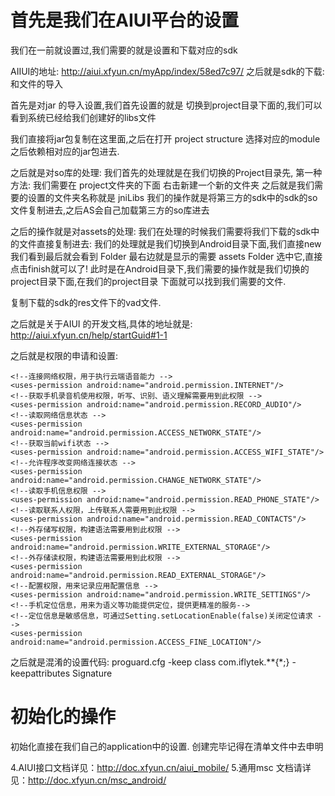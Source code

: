 # 首先是我们在AIUI平台的设置 #

我们在一前就设置过,我们需要的就是设置和下载对应的sdk

AIIUI的地址: http://aiui.xfyun.cn/myApp/index/58ed7c97/
 之后就是sdk的下载:和文件的导入


 首先是对jar 的导入设置,我们首先设置的就是 切换到project目录下面的,我们可以看到系统已经给我们创建好的libs文件

 我们直接将jar包复制在这里面,之后在打开 project  structure  选择对应的module 之后依赖相对应的jar包进去.


之后就是对so库的处理: 我们首先的处理就是在我们切换的Project目录先,
第一种方法: 我们需要在 project文件夹的下面 右击新建一个新的文件夹 之后就是我们需要的设置的文件夹名称就是 jniLibs
我们的操作就是将第三方的sdk中的sdk的so文件复制进去,之后AS会自己加载第三方的so库进去


之后的操作就是对assets的处理: 我们在处理的时候我们需要将我们下载的sdk中的文件直接复制进去:
 我们的处理就是我们切换到Android目录下面,我们直接new 我们看到最后就会看到  Folder 最右边就是显示的需要 assets Folder
 选中它,直接点击finish就可以了! 此时是在Android目录下,我们需要的操作就是我们切换的project目录下面,在我们的project目录
 下面就可以找到我们需要的文件.

 复制下载的sdk的res文件下的vad文件.



之后就是关于AIUI 的开发文档,具体的地址就是: http://aiui.xfyun.cn/help/startGuid#1-1

之后就是权限的申请和设置:

<!--需要的权限-->

    <!--连接网络权限，用于执行云端语音能力 -->
    <uses-permission android:name="android.permission.INTERNET"/>
    <!--获取手机录音机使用权限，听写、识别、语义理解需要用到此权限 -->
    <uses-permission android:name="android.permission.RECORD_AUDIO"/>
    <!--读取网络信息状态 -->
    <uses-permission android:name="android.permission.ACCESS_NETWORK_STATE"/>
    <!--获取当前wifi状态 -->
    <uses-permission android:name="android.permission.ACCESS_WIFI_STATE"/>
    <!--允许程序改变网络连接状态 -->
    <uses-permission android:name="android.permission.CHANGE_NETWORK_STATE"/>
    <!--读取手机信息权限 -->
    <uses-permission android:name="android.permission.READ_PHONE_STATE"/>
    <!--读取联系人权限，上传联系人需要用到此权限 -->
    <uses-permission android:name="android.permission.READ_CONTACTS"/>
    <!--外存储写权限，构建语法需要用到此权限 -->
    <uses-permission android:name="android.permission.WRITE_EXTERNAL_STORAGE"/>
    <!--外存储读权限，构建语法需要用到此权限 -->
    <uses-permission android:name="android.permission.READ_EXTERNAL_STORAGE"/>
    <!--配置权限，用来记录应用配置信息 -->
    <uses-permission android:name="android.permission.WRITE_SETTINGS"/>
    <!--手机定位信息，用来为语义等功能提供定位，提供更精准的服务-->
    <!--定位信息是敏感信息，可通过Setting.setLocationEnable(false)关闭定位请求 -->
    <uses-permission android:name="android.permission.ACCESS_FINE_LOCATION"/>

 之后就是混淆的设置代码: proguard.cfg
 -keep class com.iflytek.**{*;}
 -keepattributes Signature


# 初始化的操作 #

初始化直接在我们自己的application中的设置.  创建完毕记得在清单文件中去申明


4.AIUI接口文档详见：http://doc.xfyun.cn/aiui_mobile/
5.通用msc 文档请详见：http://doc.xfyun.cn/msc_android/






